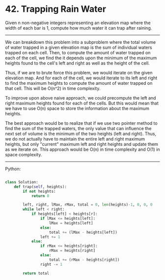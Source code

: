 # 42. Trapping Rain Water

Given n non-negative integers representing an elevation map where the width of
each bar is 1, compute how much water it can trap after raining.

---

We can breakdown this problem into a subproblem where the total volume of water
trapped in a given elevation map is the sum of individual waters trapped on
each cell. Then, to compute the amount of water trapped on each of the cell, we
find the it depends upon the minimum of the maximum heights found to the cell's
left and right as well as the height of the cell.

Thus, if we are to brute force this problem, we would iterate on the given
elevation map. And for each of the cell, we would iterate to its left and right
to find the maximum heights to compute the amount of water trapped on that
cell. This will be O(n^2) in time complexity.

To improve upon above naive approach, we could precompute the left and right
maximum heights found for each of the cells. But this would mean that we have
to use O(n) space to store the information about the maximum heights.

The best approach would be to realize that if we use two pointer method to find
the sum of the trapped waters, the only value that can influence the next set
of volume is the minimum of the two heights (left and right). Thus, we do not
actually have to maintain the entire left and right maximum heights, but only
"current" maximum left and right heights and update them as we iterate on. This
approach would be O(n) in time complexity and O(1) in space complexity.

---

Python:

```python

class Solution:
    def trap(self, heights):
        if not heights:
            return 0

        left, right, lMax, rMax, total = 0, len(heights)-1, 0, 0, 0
        while left < right:
            if heights[left] < heights[r]:
                if lMax <= heights[left]:
                    lMax = heights[left]
                else:
                    total += (lMax - heights[left])
                left += 1
            else:
                if rMax <= heights[right]:
                    rMax = heights[right]
                else:
                    total += (rMax - heights[right])
                right -= 1

        return total
```
